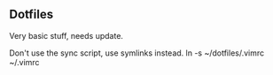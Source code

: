 Dotfiles
--------
Very basic stuff, needs update.

Don't use the sync script, use symlinks instead.
    ln -s ~/dotfiles/.vimrc ~/.vimrc
